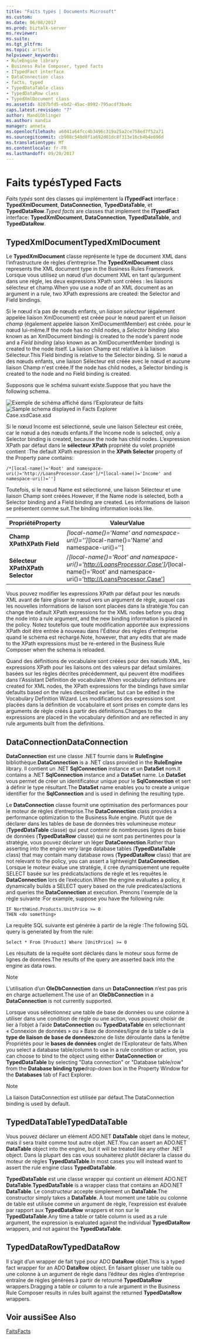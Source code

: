 ```yaml
---
title: "Faits typés | Documents Microsoft"
ms.custom: 
ms.date: 06/08/2017
ms.prod: biztalk-server
ms.reviewer: 
ms.suite: 
ms.tgt_pltfrm: 
ms.topic: article
helpviewer_keywords:
- RuleEngine library
- Business Rule Composer, typed facts
- ITypedFact interface
- DataConnection class
- facts, typed
- TypedDataTable class
- TypedDataRow class
- TypedXmlDocument class
ms.assetid: 8207bfd5-ebd2-45ac-8992-795acdf3ba4c
caps.latest.revision: "7"
author: MandiOhlinger
ms.author: mandia
manager: anneta
ms.openlocfilehash: a6041a64fcc4b3496c319a25a2ce758ed7f52a71
ms.sourcegitcommit: cb908c540d8f1a692d01dc8f313e16cb4b4e696d
ms.translationtype: MT
ms.contentlocale: fr-FR
ms.lasthandoff: 09/20/2017
---
```

# <a name="typed-facts"></a><span data-ttu-id="00531-102">Faits typés</span><span class="sxs-lookup"><span data-stu-id="00531-102">Typed Facts</span></span>
<span data-ttu-id="00531-103">*Faits typés* sont des classes qui implémentent la **ITypedFact** interface : **TypedXmlDocument**, **DataConnection**,  **TypedDataTable**, et **TypedDataRow**.</span><span class="sxs-lookup"><span data-stu-id="00531-103">*Typed facts* are classes that implement the **ITypedFact** interface: **TypedXmlDocument**, **DataConnection**, **TypedDataTable**, and **TypedDataRow**.</span></span>  
  
## <a name="typedxmldocument"></a><span data-ttu-id="00531-104">TypedXmlDocument</span><span class="sxs-lookup"><span data-stu-id="00531-104">TypedXmlDocument</span></span>  
 <span data-ttu-id="00531-105">Le **TypedXmlDocument** classe représente le type de document XML dans l’infrastructure de règles d’entreprise.</span><span class="sxs-lookup"><span data-stu-id="00531-105">The **TypedXmlDocument** class represents the XML document type in the Business Rules Framework.</span></span> <span data-ttu-id="00531-106">Lorsque vous utilisez un nœud d’un document XML en tant qu’argument dans une règle, les deux expressions XPath sont créées : les liaisons sélecteur et champ.</span><span class="sxs-lookup"><span data-stu-id="00531-106">When you use a node of an XML document as an argument in a rule, two XPath expressions are created: the Selector and Field bindings.</span></span>  
  
 <span data-ttu-id="00531-107">Si le nœud n’a pas de nœuds enfants, un *liaison sélecteur* (également appelée liaison XmlDocument) est créée pour le nœud parent et un *liaison champ* (également appelée liaison XmlDocumentMember) est créée. pour le nœud lui-même.</span><span class="sxs-lookup"><span data-stu-id="00531-107">If the node has no child nodes, a *Selector binding* (also known as an XmlDocument binding) is created to the node's parent node and a *Field binding* (also known as an XmlDocumentMember binding) is created to the node itself.</span></span> <span data-ttu-id="00531-108">La liaison Champ est relative à la liaison Sélecteur.</span><span class="sxs-lookup"><span data-stu-id="00531-108">This Field binding is relative to the Selector binding.</span></span> <span data-ttu-id="00531-109">Si le nœud a des nœuds enfants, une liaison Sélecteur est créée avec le nœud et aucune liaison Champ n'est créée.</span><span class="sxs-lookup"><span data-stu-id="00531-109">If the node has child nodes, a Selector binding is created to the node and no Field binding is created.</span></span>  
  
 <span data-ttu-id="00531-110">Supposons que le schéma suivant existe.</span><span class="sxs-lookup"><span data-stu-id="00531-110">Suppose that you have the following schema.</span></span>  
  
 <span data-ttu-id="00531-111">![Exemple de schéma affiché dans l’Explorateur de faits](../core/media/xmldocumentbrowser.gif "xmldocumentbrowser")</span><span class="sxs-lookup"><span data-stu-id="00531-111">![Sample schema displayed in Facts Explorer](../core/media/xmldocumentbrowser.gif "xmldocumentbrowser")</span></span>  
<span data-ttu-id="00531-112">Case.xsd</span><span class="sxs-lookup"><span data-stu-id="00531-112">Case.xsd</span></span>  
  
 <span data-ttu-id="00531-113">Si le nœud Income est sélectionné, seule une liaison Sélecteur est créée, car le nœud a des nœuds enfants.</span><span class="sxs-lookup"><span data-stu-id="00531-113">If the Income node is selected, only a Selector binding is created, because the node has child nodes.</span></span> <span data-ttu-id="00531-114">L’expression XPath par défaut dans le **sélecteur XPath** propriété du volet propriété contient :</span><span class="sxs-lookup"><span data-stu-id="00531-114">The default XPath expression in the **XPath Selector** property of the Property pane contains:</span></span>  
  
```  
/*[local-name()='Root' and namespace-uri()='http://LoansProcessor.Case']/*[local-name()='Income' and namespace-uri()='']  
```  
  
 <span data-ttu-id="00531-115">Toutefois, si le nœud Name est sélectionné, une liaison Sélecteur et une liaison Champ sont créées.</span><span class="sxs-lookup"><span data-stu-id="00531-115">However, if the Name node is selected, both a Selector binding and a Field binding are created.</span></span> <span data-ttu-id="00531-116">Les informations de liaison se présentent comme suit.</span><span class="sxs-lookup"><span data-stu-id="00531-116">The binding information looks like.</span></span>  
  
|<span data-ttu-id="00531-117">Propriété</span><span class="sxs-lookup"><span data-stu-id="00531-117">Property</span></span>|<span data-ttu-id="00531-118">Valeur</span><span class="sxs-lookup"><span data-stu-id="00531-118">Value</span></span>|  
|--------------|-----------|  
|<span data-ttu-id="00531-119">**Champ XPath**</span><span class="sxs-lookup"><span data-stu-id="00531-119">**XPath Field**</span></span>|<span data-ttu-id="00531-120">*[local-name()='Name' and namespace-uri()='']</span><span class="sxs-lookup"><span data-stu-id="00531-120">*[local-name()='Name' and namespace-uri()='']</span></span>|  
|<span data-ttu-id="00531-121">**Sélecteur XPath**</span><span class="sxs-lookup"><span data-stu-id="00531-121">**XPath Selector**</span></span>|<span data-ttu-id="00531-122">/*[local-name()='Root' and namespace-uri()='http://LoansProcessor.Case']</span><span class="sxs-lookup"><span data-stu-id="00531-122">/*[local-name()='Root' and namespace-uri()='http://LoansProcessor.Case']</span></span>|  
  
 <span data-ttu-id="00531-123">Vous pouvez modifier les expressions XPath par défaut pour les nœuds XML avant de faire glisser le nœud vers un argument de règle, auquel cas les nouvelles informations de liaison sont placées dans la stratégie.</span><span class="sxs-lookup"><span data-stu-id="00531-123">You can change the default XPath expressions for the XML nodes before you drag the node into a rule argument, and the new binding information is placed in the policy.</span></span> <span data-ttu-id="00531-124">Notez toutefois que toute modification apportée aux expressions XPath doit être entrée à nouveau dans l'Éditeur des règles d'entreprise quand le schéma est rechargé.</span><span class="sxs-lookup"><span data-stu-id="00531-124">Note, however, that any edits that are made to the XPath expressions must be re-entered in the Business Rule Composer when the schema is reloaded.</span></span>  
  
 <span data-ttu-id="00531-125">Quand des définitions de vocabulaire sont créées pour des nœuds XML, les expressions XPath pour les liaisons ont des valeurs par défaut similaires basées sur les règles décrites précédemment, qui peuvent être modifiées dans l'Assistant Définition de vocabulaire.</span><span class="sxs-lookup"><span data-stu-id="00531-125">When vocabulary definitions are created for XML nodes, the XPath expressions for the bindings have similar defaults based on the rules described earlier, but can be edited in the Vocabulary Definition Wizard.</span></span> <span data-ttu-id="00531-126">Les modifications des expressions sont placées dans la définition de vocabulaire et sont prises en compte dans les arguments de règle créés à partir des définitions.</span><span class="sxs-lookup"><span data-stu-id="00531-126">Changes to the expressions are placed in the vocabulary definition and are reflected in any rule arguments built from the definitions.</span></span>  
  
## <a name="dataconnection"></a><span data-ttu-id="00531-127">DataConnection</span><span class="sxs-lookup"><span data-stu-id="00531-127">DataConnection</span></span>  
 <span data-ttu-id="00531-128">**DataConnection** est une classe .NET fournie dans le **RuleEngine** bibliothèque.</span><span class="sxs-lookup"><span data-stu-id="00531-128">**DataConnection** is a .NET class provided in the **RuleEngine** library.</span></span> <span data-ttu-id="00531-129">Il contient un .NET **SqlConnection** instance et un **DataSet** nom.</span><span class="sxs-lookup"><span data-stu-id="00531-129">It contains a .NET **SqlConnection** instance and a **DataSet** name.</span></span> <span data-ttu-id="00531-130">Le **DataSet** vous permet de créer un identificateur unique pour le **SqlConnection** et sert à définir le type résultant.</span><span class="sxs-lookup"><span data-stu-id="00531-130">The **DataSet** name enables you to create a unique identifier for the **SqlConnection** and is used in defining the resulting type.</span></span>  
  
 <span data-ttu-id="00531-131">Le **DataConnection** classe fournit une optimisation des performances pour le moteur de règles d’entreprise.</span><span class="sxs-lookup"><span data-stu-id="00531-131">The **DataConnection** class provides a performance optimization to the Business Rule engine.</span></span> <span data-ttu-id="00531-132">Plutôt que de déclarer dans les tables de base de données très volumineuse moteur (**TypedDataTable** classe) qui peut contenir de nombreuses lignes de base de données (**TypedDataRow** classe) qui ne sont pas pertinentes pour la stratégie, vous pouvez déclarer un léger **DataConnection**.</span><span class="sxs-lookup"><span data-stu-id="00531-132">Rather than asserting into the engine very large database tables (**TypedDataTable** class) that may contain many database rows (**TypedDataRow** class) that are not relevant to the policy, you can assert a lightweight **DataConnection**.</span></span> <span data-ttu-id="00531-133">Lorsque le moteur évalue une stratégie, il crée dynamiquement une requête SELECT basée sur les prédicats/actions de règle et les requêtes le **DataConnection** lors de l’exécution.</span><span class="sxs-lookup"><span data-stu-id="00531-133">When the engine evaluates a policy, it dynamically builds a SELECT query based on the rule predicates/actions and queries the **DataConnection** at execution.</span></span> <span data-ttu-id="00531-134">Prenons l'exemple de la règle suivante :</span><span class="sxs-lookup"><span data-stu-id="00531-134">For example, suppose you have the following rule:</span></span>  
  
```  
IF NorthWind.Products.UnitPrice >= 0   
THEN <do something>  
```  
  
 <span data-ttu-id="00531-135">La requête SQL suivante est générée à partir de la règle :</span><span class="sxs-lookup"><span data-stu-id="00531-135">The following SQL query is generated by from the rule:</span></span>  
  
```  
Select * From [Product] Where [UnitPrice] >= 0  
```  
  
 <span data-ttu-id="00531-136">Les résultats de la requête sont déclarés dans le moteur sous forme de lignes de données.</span><span class="sxs-lookup"><span data-stu-id="00531-136">The results of the query are asserted back into the engine as data rows.</span></span>  
  
> [!NOTE]
>  <span data-ttu-id="00531-137">L’utilisation d’un **OleDbConnection** dans un **DataConnection** n’est pas pris en charge actuellement.</span><span class="sxs-lookup"><span data-stu-id="00531-137">The use of an **OleDbConnection** in a **DataConnection** is not currently supported.</span></span>  
  
 <span data-ttu-id="00531-138">Lorsque vous sélectionnez une table de base de données ou une colonne à utiliser dans une condition de règle ou une action, vous pouvez choisir de lier à l’objet à l’aide **DataConnection** ou **TypedDataTable** en sélectionnant « Connexion de données » ou » Base de données/ligne de la table » de la **type de liaison de base de données**zone de liste déroulante dans la fenêtre Propriétés pour le **bases de données** onglet de l’Explorateur de faits.</span><span class="sxs-lookup"><span data-stu-id="00531-138">When you select a database table/column to use in a rule condition or action, you can choose to bind to the object using either **DataConnection** or **TypedDataTable** by selecting "Data connection" or "Database table/row" from the **Database binding type**drop-down box in the Property Window for the **Databases** tab of Fact Explorer.</span></span>  
  
> [!NOTE]
>  <span data-ttu-id="00531-139">La liaison DataConnection est utilisée par défaut.</span><span class="sxs-lookup"><span data-stu-id="00531-139">The DataConnection binding is used by default.</span></span>  
  
## <a name="typeddatatable"></a><span data-ttu-id="00531-140">TypedDataTable</span><span class="sxs-lookup"><span data-stu-id="00531-140">TypedDataTable</span></span>  
 <span data-ttu-id="00531-141">Vous pouvez déclarer un élément ADO.NET **DataTable** objet dans le moteur, mais il sera traité comme tout autre objet .NET.</span><span class="sxs-lookup"><span data-stu-id="00531-141">You can assert an ADO.NET **DataTable** object into the engine, but it will be treated like any other .NET object.</span></span> <span data-ttu-id="00531-142">Dans la plupart des cas vous souhaiterez plutôt déclarer la classe du moteur de règles **TypedDataTable**.</span><span class="sxs-lookup"><span data-stu-id="00531-142">In most cases you will instead want to assert the rule engine class **TypedDataTable**.</span></span>  
  
 <span data-ttu-id="00531-143">**TypedDataTable** est une classe wrapper qui contient un élément ADO.NET **DataTable**.</span><span class="sxs-lookup"><span data-stu-id="00531-143">**TypedDataTable** is a wrapper class that contains an ADO.NET **DataTable**.</span></span> <span data-ttu-id="00531-144">Le constructeur accepte simplement un **DataTable**.</span><span class="sxs-lookup"><span data-stu-id="00531-144">The constructor simply takes a **DataTable**.</span></span> <span data-ttu-id="00531-145">À tout moment une table ou colonne de table est utilisée comme un argument de règle, l’expression est évaluée par rapport aux **TypedDataRow** wrappers et non sur le **TypedDataTable**.</span><span class="sxs-lookup"><span data-stu-id="00531-145">Any time a table or table column is used as a rule argument, the expression is evaluated against the individual **TypedDataRow** wrappers, and not against the **TypedDataTable**.</span></span>  
  
## <a name="typeddatarow"></a><span data-ttu-id="00531-146">TypedDataRow</span><span class="sxs-lookup"><span data-stu-id="00531-146">TypedDataRow</span></span>  
 <span data-ttu-id="00531-147">Il s’agit d’un wrapper de fait typé pour ADO **DataRow** objet.</span><span class="sxs-lookup"><span data-stu-id="00531-147">This is a typed fact wrapper for an ADO **DataRow** object.</span></span> <span data-ttu-id="00531-148">En faisant glisser une table ou une colonne à un argument de règle dans l’éditeur des règles d’entreprise entraîne de règles générées à partir de retourné **TypedDataRow** wrappers.</span><span class="sxs-lookup"><span data-stu-id="00531-148">Dragging a table or column to a rule argument in the Business Rule Composer results in rules built against the returned **TypedDataRow** wrappers.</span></span>  
  
## <a name="see-also"></a><span data-ttu-id="00531-149">Voir aussi</span><span class="sxs-lookup"><span data-stu-id="00531-149">See Also</span></span>  
 [<span data-ttu-id="00531-150">Faits</span><span class="sxs-lookup"><span data-stu-id="00531-150">Facts</span></span>](../core/facts.md)